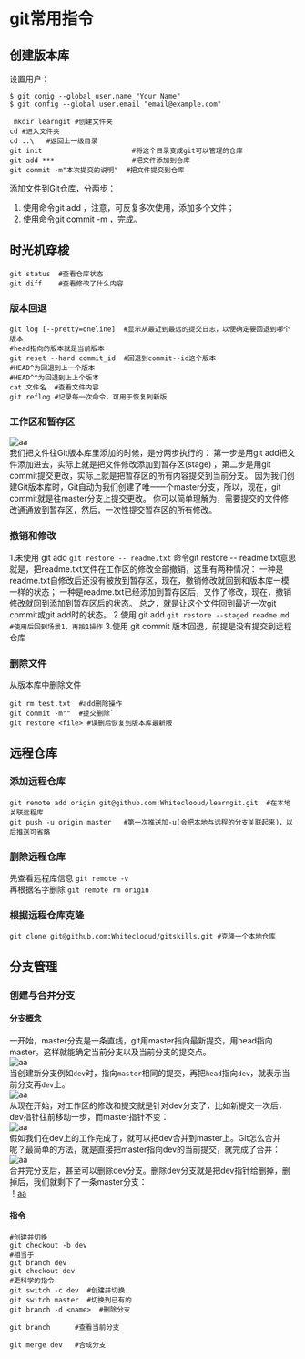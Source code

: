 # git常用指令
## 创建版本库
设置用户：
```git
$ git conig --global user.name "Your Name"
$ git config --global user.email "email@example.com"

 mkdir learngit #创建文件夹
cd #进入文件夹  
cd ..\   #返回上一级目录
git init                      #将这个目录变成git可以管理的仓库
git add ***                   #把文件添加到仓库
git commit -m"本次提交的说明"  #把文件提交到仓库
```
添加文件到Git仓库，分两步：
1. 使用命令git add <file>，注意，可反复多次使用，添加多个文件；
2. 使用命令git commit -m <message>，完成。

## 时光机穿梭
```
git status  #查看仓库状态
git diff    #查看修改了什么内容
```
### 版本回退
```
git log [--pretty=oneline]  #显示从最近到最远的提交日志，以便确定要回退到哪个版本
#head指向的版本就是当前版本
git reset --hard commit_id  #回退到commit--id这个版本
#HEAD^为回退到上一个版本
#HEAD^^为回退到上上个版本
cat 文件名  #查看文件内容  
git reflog #记录每一次命令，可用于恢复到新版  
```
### 工作区和暂存区
![aa](https://www.liaoxuefeng.com/files/attachments/919020037470528/0)  
我们把文件往Git版本库里添加的时候，是分两步执行的：
第一步是用git add把文件添加进去，实际上就是把文件修改添加到暂存区(stage)；
第二步是用git commit提交更改，实际上就是把暂存区的所有内容提交到当前分支。
因为我们创建Git版本库时，Git自动为我们创建了唯一一个master分支，所以，现在，git commit就是往master分支上提交更改。
你可以简单理解为，需要提交的文件修改通通放到暂存区，然后，一次性提交暂存区的所有修改。
### 撤销和修改
1.未使用 git add
```git restore -- readme.txt```
命令git restore -- readme.txt意思就是，把readme.txt文件在工作区的修改全部撤销，这里有两种情况：
一种是readme.txt自修改后还没有被放到暂存区，现在，撤销修改就回到和版本库一模一样的状态；
一种是readme.txt已经添加到暂存区后，又作了修改，现在，撤销修改就回到添加到暂存区后的状态。
总之，就是让这个文件回到最近一次git commit或git add时的状态。
2.使用 git add
```git restore --staged readme.md #使用后回到场景1，再按1操作```
3.使用 git commit
版本回退，前提是没有提交到远程仓库
### 删除文件
从版本库中删除文件
```rm test.txt      #删除文件
git rm test.txt  #add删除操作
git commit -m""  #提交删除`
git restore <file> #误删后恢复到版本库最新版
```  
## 远程仓库
### 添加远程仓库
```
git remote add origin git@github.com:Whiteclooud/learngit.git  #在本地关联远程库  
git push -u origin master   #第一次推送加-u(会把本地与远程的分支关联起来)，以后推送可省略  
```
### 删除远程仓库
先查看远程库信息
```git remote -v```  
再根据名字删除
```git remote rm origin```  
### 根据远程仓库克隆  
```git clone git@github.com:Whiteclooud/gitskills.git #克隆一个本地仓库```   

## 分支管理  
### 创建与合并分支  
#### 分支概念
一开始，master分支是一条直线，git用master指向最新提交，用head指向master。这样就能确定当前分支以及当前分支的提交点。  
![aa](https://www.liaoxuefeng.com/files/attachments/919022325462368/0)  
当创建新分支例如`dev`时，指向`master`相同的提交，再把`head`指向`dev`，就表示当前分支再`dev`上。  
![aa](https://www.liaoxuefeng.com/files/attachments/919022363210080/l)  
从现在开始，对工作区的修改和提交就是针对dev分支了，比如新提交一次后，dev指针往前移动一步，而master指针不变：  
![aa](https://www.liaoxuefeng.com/files/attachments/919022387118368/l)  
假如我们在dev上的工作完成了，就可以把dev合并到master上。Git怎么合并呢？最简单的方法，就是直接把master指向dev的当前提交，就完成了合并：  
![aa](https://www.liaoxuefeng.com/files/attachments/919022412005504/0)  
合并完分支后，甚至可以删除dev分支。删除dev分支就是把dev指针给删掉，删掉后，我们就剩下了一条master分支：  
！[aa](https://www.liaoxuefeng.com/files/attachments/919022479428512/0)
#### 指令

```
#创建并切换
git checkout -b dev
#相当于
git branch dev
git checkout dev
#更科学的指令
git switch -c dev  #创建并切换
git switch master  #切换到已有的
git branch -d <name>  #删除分支

git branch      #查看当前分支

git merge dev   #合成分支
```



